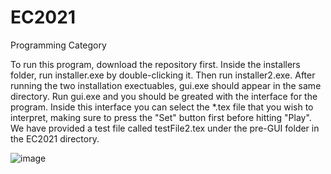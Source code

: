 # EC2021
Programming Category

To run this program, download the repository first. Inside the installers folder, run installer.exe by double-clicking it. Then run installer2.exe. After running the two installation exectuables, gui.exe should appear in the same directory. Run gui.exe and you should be greated with the interface for the program. Inside this interface you can select the *.tex file that you wish to interpret, making sure to press the "Set" button first before hitting "Play". We have provided a test file called testFile2.tex under the pre-GUI folder in the EC2021 directory.

  ![image](https://user-images.githubusercontent.com/45193617/142772567-ed1b9209-67c3-4afc-9bd0-37b57bc52add.png)

